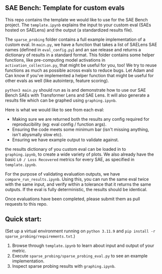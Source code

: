 ## SAE Bench: Template for custom evals

This repo contains the template we would like to use for the SAE Bench project. The `template.ipynb` explains the input to your custom eval (SAEs hosted on SAELens) and the output (a standardized results file).

The `sparse_probing` folder contains a full example implementation of a custom eval. In `main.py`, we have a function that takes a list of SAELens SAE names (defined in `eval_config.py`) and an sae release and returns a dictionary of results in a standard format. This folder contains some helper functions, like pre-computing model activations in `activation_collection.py`, that might be useful for you, too! We try to reuse functions as much as possible across evals to reduce bugs. Let Adam and Can know if you've implemented a helper function that might be useful for other evals as well (like autointerp, feature scoring). 

`python3 main.py` should run as is and demonstrate how to use our SAE Bench SAEs with Transformer Lens and SAE Lens. It will also generate a results file which can be graphed using `graphing.ipynb`.

Here is what we would like to see from each eval:

- Making sure we are returned both the results any config required for reproducibility (eg: eval config / function args).
- Ensuring the code meets some minimum bar (isn't missing anything, isn't abysmally slow etc).
- Ensuring we have example output to validate against.

the results dictionary of you custom eval can be loaded in to `graphing.ipynb`, to create a wide variety of plots. We also already have the basic `L0 / Loss Recovered` metrics for every SAE, as specified in `template.ipynb`.

For the purpose of validating evaluation outputs, we have `compare_run_results.ipynb`. Using this, you can run the same eval twice with the same input, and verify within a tolerance that it returns the same outputs. If the eval is fully deterministic, the results should be identical.

Once evaluations have been completed, please submit them as pull requests to this repo.

## Quick start:
(Set up a virtual environment running on `python 3.11.9` and `pip install -r sparse_probing/requirements.txt`.)

1. Browse through `template.ipynb` to learn about input and output of your metric.
2. Execute `sparse_probing/sparse_probing_eval.py` to see an example implementation.
3. Inspect sparse probing results with `graphing.ipynb`.
